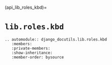 (api_lib_roles_kbd)=

# `lib.roles.kbd`

```{eval-rst}
.. automodule:: django_docutils.lib.roles.kbd
   :members:
   :private-members:
   :show-inheritance:
   :member-order: bysource
```
